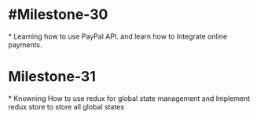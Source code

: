 <h1>#Milestone-30</h1>
* Learning how to use PayPal API.
and learn how to Integrate online payments.
<h1>Milestone-31</h1>
* Knowning How to use redux for global state management
and Implement redux store to store all global states
